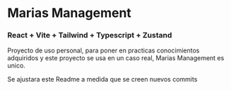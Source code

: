 # Marias Management 

### React + Vite + Tailwind + Typescript + Zustand

Proyecto de uso personal, para poner en practicas conocimientos adquiridos y este proyecto se usa en un caso real, Marias Management es unico.

Se ajustara este Readme a medida que se creen nuevos commits